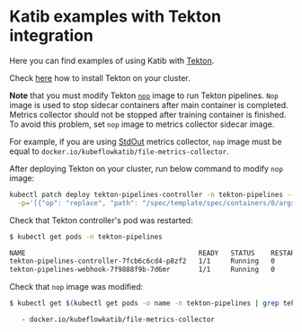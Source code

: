 # Katib examples with Tekton integration

Here you can find examples of using Katib with [Tekton](https://github.com/tektoncd/pipeline).

Check [here](https://github.com/tektoncd/pipeline/blob/master/docs/install.md#installing-tekton-pipelines-on-kubernetes)
how to install Tekton on your cluster.

**Note** that you must modify Tekton [`nop`](https://github.com/tektoncd/pipeline/tree/master/cmd/nop)
image to run Tekton pipelines. `Nop` image is used to stop sidecar containers after main container
is completed. Metrics collector should not be stopped after training container is finished.
To avoid this problem, set `nop` image to metrics collector sidecar image.

For example, if you are using
[StdOut](https://www.kubeflow.org/docs/components/katib/experiment/#metrics-collector) metrics collector,
`nop` image must be equal to `docker.io/kubeflowkatib/file-metrics-collector`.

After deploying Tekton on your cluster, run below command to modify `nop` image:

```bash
kubectl patch deploy tekton-pipelines-controller -n tekton-pipelines --type='json' \
  -p='[{"op": "replace", "path": "/spec/template/spec/containers/0/args/9", "value": "docker.io/kubeflowkatib/file-metrics-collector"}]'
```

Check that Tekton controller's pod was restarted:

```bash
$ kubectl get pods -n tekton-pipelines

NAME                                           READY   STATUS    RESTARTS   AGE
tekton-pipelines-controller-7fcb6c6cd4-p8zf2   1/1     Running   0          2m2s
tekton-pipelines-webhook-7f9888f9b-7d6mr       1/1     Running   0          12h
```

Check that `nop` image was modified:

```bash
$ kubectl get $(kubectl get pods -o name -n tekton-pipelines | grep tekton-pipelines-controller) -n tekton-pipelines -o yaml | grep katib

   - docker.io/kubeflowkatib/file-metrics-collector
```
